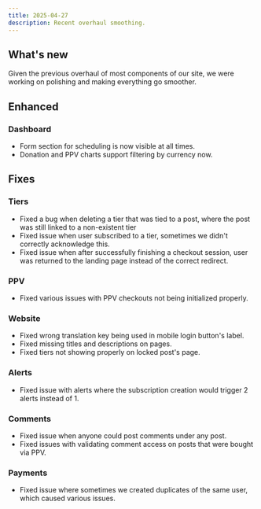 ```yaml
---
title: 2025-04-27
description: Recent overhaul smoothing.
---
```


## What's new
Given the previous overhaul of most components of our site, we were working on polishing and making everything go smoother.

## Enhanced

### Dashboard
- Form section for scheduling is now visible at all times.
- Donation and PPV charts support filtering by currency now.

## Fixes

### Tiers
- Fixed a bug when deleting a tier that was tied to a post, where the post was still linked to a non-existent tier
- Fixed issue when user subscribed to a tier, sometimes we didn't correctly acknowledge this.
- Fixed issue when after successfully finishing a checkout session, user was returned to the landing page instead of the correct redirect.

### PPV
- Fixed various issues with PPV checkouts not being initialized properly.

### Website
- Fixed wrong translation key being used in mobile login button's label.
- Fixed missing titles and descriptions on pages.
- Fixed tiers not showing properly on locked post's page.

### Alerts
- Fixed issue with alerts where the subscription creation would trigger 2 alerts instead of 1.

### Comments
- Fixed issue when anyone could post comments under any post.
- Fixed issues with validating comment access on posts that were bought via PPV.

### Payments
- Fixed issue where sometimes we created duplicates of the same user, which caused various issues.
